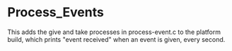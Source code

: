 Process_Events
===========

This adds the give and take processes in process-event.c to the platform build, which
prints "event received" when an event is given, every second.

